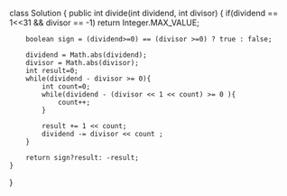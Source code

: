 class Solution {
    public int divide(int dividend, int divisor) {
        if(dividend == 1<<31 && divisor == -1) return Integer.MAX_VALUE;

        boolean sign = (dividend>=0) == (divisor >=0) ? true : false;

        dividend = Math.abs(dividend);
        divisor = Math.abs(divisor);
        int result=0;
        while(dividend - divisor >= 0){
            int count=0;
            while(dividend - (divisor << 1 << count) >= 0 ){
                count++;
            }

            result += 1 << count;
            dividend -= divisor << count ;
        }

        return sign?result: -result;
    }
}
